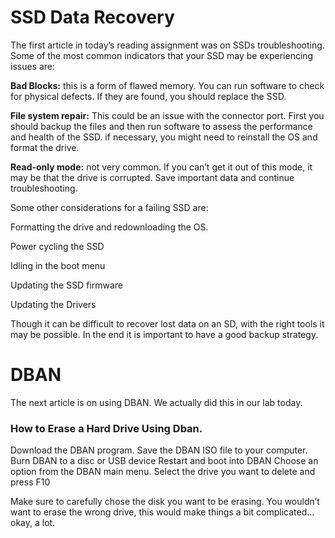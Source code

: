# SSD Data Recovery

The first article in today’s reading assignment was on SSDs troubleshooting. Some of the most common indicators that your SSD may be experiencing issues are:

**Bad Blocks:** this is a form of flawed memory.  You can run software to check for physical defects.  If they are found, you should replace the SSD.

**File system repair:** This could be an issue with the connector port.  First you should backup the files and then run software to assess the performance and health of the SSD.  if necessary, you might need to reinstall the OS and format the drive.

**Read-only mode:** not very common.  If you can’t get it out of this mode, it may be that the drive is corrupted.  Save important data and continue troubleshooting.

Some other considerations for a failing SSD are:

Formatting the drive and redownloading the OS.

Power cycling the SSD

Idling in the boot menu

Updating the SSD firmware

Updating the Drivers

Though it can be difficult to recover lost data on an SD, with the right tools it may be possible. In the end it is important to have a good backup strategy.

# DBAN

The next article is on using DBAN.  We actually did this in our lab today. 
### How to Erase a Hard Drive Using Dban.
Download the DBAN program.
Save the DBAN ISO file to your computer.
Burn DBAN to a disc or USB device
Restart and boot into DBAN
Choose an option from the DBAN main menu.
Select the drive you want to delete and press F10

Make sure to carefully chose the disk you want to be erasing.  You wouldn’t want to erase the wrong drive, this would make things a bit complicated… okay, a lot.
